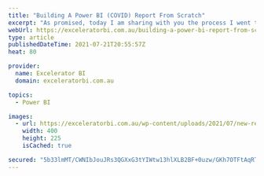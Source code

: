 ```yaml
---
title: "Building A Power BI (COVID) Report From Scratch"
excerpt: "As promised, today I am sharing with you the process I went through to build the COVID report I shared in my last article. One of the best ways to learn and improve your Power BI skills is to practice. The best way to practice is to find something you [...]Read More »"
webUrl: https://exceleratorbi.com.au/building-a-power-bi-report-from-scratch/
type: article
publishedDateTime: 2021-07-21T20:55:57Z
heat: 80

provider:
  name: Excelerator BI
  domain: exceleratorbi.com.au

topics:
  - Power BI

images:
  - url: https://exceleratorbi.com.au/wp-content/uploads/2021/07/new-report-from-scratch.png
    width: 400
    height: 225
    isCached: true

secured: "5b33lmMT/CWNIbJouJRs3QGXxG3tYIWtw13hlXLB2BF+0uzw/GKh7OTFtAqRTK01Tsl/KsT6BxzZf/z5FHKRhxPMJ7H2W60/7s+jPTWLAzOS545FMQzbnxRElxYUOnLLCoAYiCvyDw42IIiDa/QV5BWtSgZ5eRt+yr7ZAZ4NDdaVjY71wDs0t4Kq6Fpc9b86VbDuqqEUtluCnVTrod28nO+KNYihX6WdTM9IhiwAAEJrJeayNDu+N3V6lzPlviCI5ur6mopxwfi3q4gNER+8Ja4WZOCX0IjwMSBKyVPg5vMiAIXR3HSK31r4zHczHteGW1w2nSbt/WqNczHH8LnDqtVLoLjrdSMvZ1cn61LpPzM=;FRCiaTH8rueNTtYAzCmNow=="
---
```


